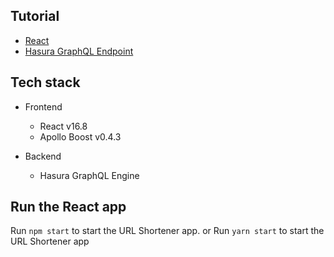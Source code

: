 Tutorial
--------

- [React](https://hasura.io/learn/graphql/react/introduction)
- [Hasura GraphQL Endpoint](https://hasura.io/learn/graphql)

Tech stack
----------

- Frontend
    - React v16.8
    - Apollo Boost v0.4.3

- Backend
    - Hasura GraphQL Engine

Run the React app
-----------------

Run `npm start` to start the URL Shortener app.
or
Run `yarn start` to start the URL Shortener app
